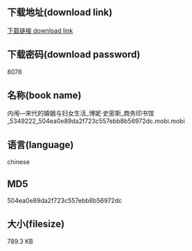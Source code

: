 ## 下载地址(download link)
[下载链接 download link](https://voluble-croquembouche-d321dc.netlify.app/?s=%E5%86%85%E9%97%B1%E2%80%94%E5%AE%8B%E4%BB%A3%E7%9A%84%E5%A9%9A%E5%A7%BB%E4%B8%8E%E5%A6%87%E5%A5%B3%E7%94%9F%E6%B4%BB_%E5%8D%9A%E5%A6%AE%C2%B7%E5%8F%B2%E5%AF%86%E6%96%AF_%E5%95%86%E5%8A%A1%E5%8D%B0%E4%B9%A6%E9%A6%86_5349222_504ea0e89da2f723c557ebb8b56972dc.mobi)

## 下载密码(download password)
8078

## 名称(book name)
内闱—宋代的婚姻与妇女生活_博妮·史密斯_商务印书馆_5349222_504ea0e89da2f723c557ebb8b56972dc.mobi.mobi

## 语言(language)
chinese

## MD5
504ea0e89da2f723c557ebb8b56972dc

## 大小(filesize)
789.3 KB
